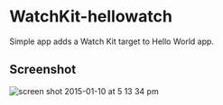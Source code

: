 # WatchKit-hellowatch
Simple app adds a Watch Kit target to Hello World app.

## Screenshot
![screen shot 2015-01-10 at 5 13 34 pm](https://cloud.githubusercontent.com/assets/8616618/5693535/f7c9f580-98ee-11e4-8fd7-ce5f20d4e461.png)
